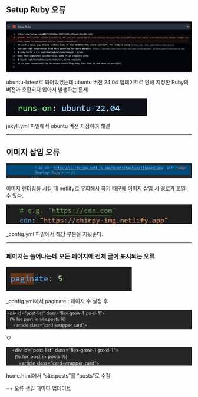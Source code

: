 ## Setup Ruby 오류

![Image](/assets/img/chirpy1img1.png)

ubuntu-latest로 되어있었는데 ubuntu 버전 24.04 업데이트로 인해 지정한 Ruby의 버전과 호환되지 않아서 발생하는 문제

![Image](/assets/img/chirpy1img2.png)

jekyll.yml 파일에서 ubuntu 버전 지정하여 해결

---

## 이미지 삽입 오류

![Image](/assets/img/chirpy1img3.png)

이미지 렌더링을 시킬 때 netlify로 우회해서 하기 때문에 이미지 삽입 시 경로가 꼬일 수 있다.

![Image](/assets/img/chirpy1img4.png)

_config.yml 파일에서 해당 부분을 지워준다.

---

### 페이지는 늘어나는데 모든 페이지에 전체 글이 표시되는 오류

![Image](/assets/img/chirpy1img5.png)

_config.yml에서 paginate : 페이지 수 설정 후

![Image](/assets/img/chirpy1img6.png)

▽

![Image](/assets/img/chirpy1img7.png)

home.html에서 “site.posts”를 “posts”로 수정

++ 오류 생길 때마다 업데이트
